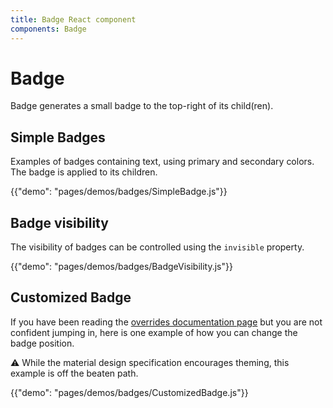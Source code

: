 ```yaml
---
title: Badge React component
components: Badge
---
```

# Badge

<p class="description">Badge generates a small badge to the top-right of its child(ren).</p>

## Simple Badges

Examples of badges containing text, using primary and secondary colors. The badge is applied to its children.

{{"demo": "pages/demos/badges/SimpleBadge.js"}}

## Badge visibility

The visibility of badges can be controlled using the `invisible` property.

{{"demo": "pages/demos/badges/BadgeVisibility.js"}}

## Customized Badge

If you have been reading the [overrides documentation page](/customization/overrides/) but you are not confident jumping in, here is one example of how you can change the badge position.

⚠️ While the material design specification encourages theming, this example is off the beaten path.

{{"demo": "pages/demos/badges/CustomizedBadge.js"}}